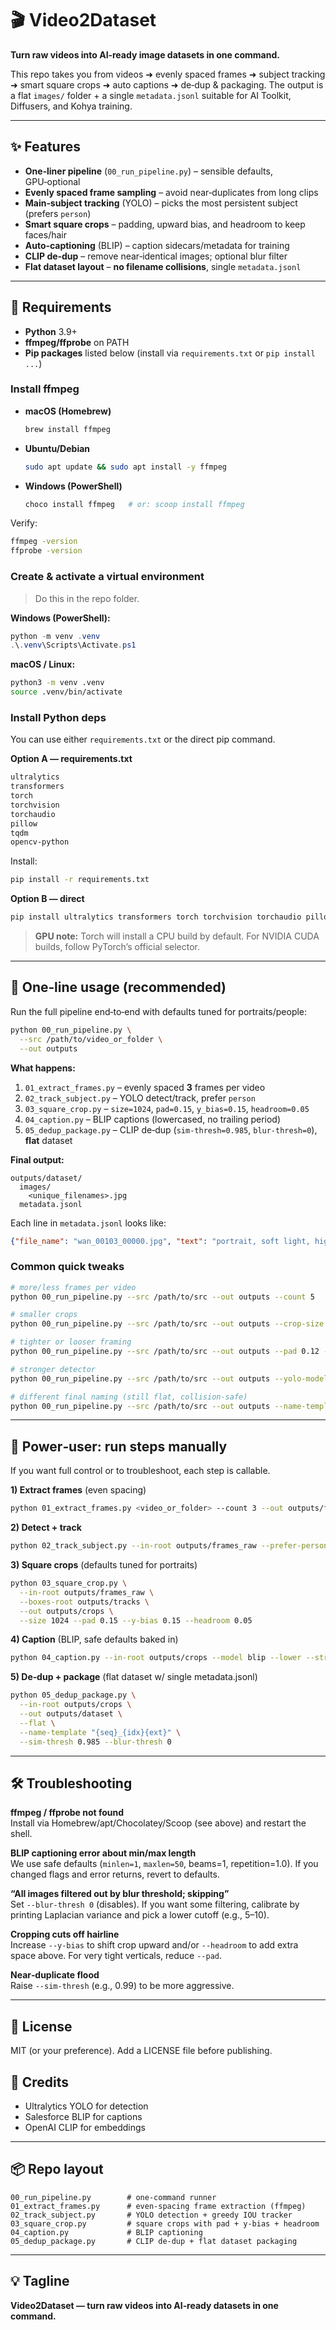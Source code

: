 # 🎬 Video2Dataset

**Turn raw videos into AI‑ready image datasets in one command.**

This repo takes you from videos ➜ evenly spaced frames ➜ subject tracking ➜ smart square crops ➜ auto captions ➜ de‑dup & packaging. The output is a flat `images/` folder + a single `metadata.jsonl` suitable for AI Toolkit, Diffusers, and Kohya training.

---

## ✨ Features
- **One‑liner pipeline** (`00_run_pipeline.py`) – sensible defaults, GPU‑optional
- **Evenly spaced frame sampling** – avoid near‑duplicates from long clips
- **Main‑subject tracking** (YOLO) – picks the most persistent subject (prefers `person`)
- **Smart square crops** – padding, upward bias, and headroom to keep faces/hair
- **Auto‑captioning** (BLIP) – caption sidecars/metadata for training
- **CLIP de‑dup** – remove near‑identical images; optional blur filter
- **Flat dataset layout** – **no filename collisions**, single `metadata.jsonl`

---

## 🧰 Requirements
- **Python** 3.9+
- **ffmpeg/ffprobe** on PATH
- **Pip packages** listed below (install via `requirements.txt` or `pip install ...`)

### Install ffmpeg
- **macOS (Homebrew)**
  ```bash
  brew install ffmpeg
  ```
- **Ubuntu/Debian**
  ```bash
  sudo apt update && sudo apt install -y ffmpeg
  ```
- **Windows (PowerShell)**
  ```powershell
  choco install ffmpeg   # or: scoop install ffmpeg
  ```
Verify:
```bash
ffmpeg -version
ffprobe -version
```

### Create & activate a virtual environment
> Do this in the repo folder.

**Windows (PowerShell):**
```powershell
python -m venv .venv
.\.venv\Scripts\Activate.ps1
```
**macOS / Linux:**
```bash
python3 -m venv .venv
source .venv/bin/activate
```

### Install Python deps
You can use either `requirements.txt` or the direct pip command.

**Option A — requirements.txt**
```txt
ultralytics
transformers
torch
torchvision
torchaudio
pillow
tqdm
opencv-python
```
Install:
```bash
pip install -r requirements.txt
```

**Option B — direct**
```bash
pip install ultralytics transformers torch torchvision torchaudio pillow tqdm opencv-python
```

> **GPU note:** Torch will install a CPU build by default. For NVIDIA CUDA builds, follow PyTorch’s official selector.

---

## 🚀 One‑line usage (recommended)
Run the full pipeline end‑to‑end with defaults tuned for portraits/people:

```bash
python 00_run_pipeline.py \
  --src /path/to/video_or_folder \
  --out outputs
```

**What happens:**
1) `01_extract_frames.py` – evenly spaced **3** frames per video
2) `02_track_subject.py`  – YOLO detect/track, prefer `person`
3) `03_square_crop.py`    – `size=1024`, `pad=0.15`, `y_bias=0.15`, `headroom=0.05`
4) `04_caption.py`        – BLIP captions (lowercased, no trailing period)
5) `05_dedup_package.py`  – CLIP de‑dup (`sim‑thresh=0.985`, `blur‑thresh=0`), **flat** dataset

**Final output:**
```
outputs/dataset/
  images/
    <unique_filenames>.jpg
  metadata.jsonl
```
Each line in `metadata.jsonl` looks like:
```json
{"file_name": "wan_00103_00000.jpg", "text": "portrait, soft light, high detail"}
```

### Common quick tweaks
```bash
# more/less frames per video
python 00_run_pipeline.py --src /path/to/src --out outputs --count 5

# smaller crops
python 00_run_pipeline.py --src /path/to/src --out outputs --crop-size 768

# tighter or looser framing
python 00_run_pipeline.py --src /path/to/src --out outputs --pad 0.12 --y-bias 0.20 --headroom 0.08

# stronger detector
python 00_run_pipeline.py --src /path/to/src --out outputs --yolo-model yolov8s.pt

# different final naming (still flat, collision‑safe)
python 00_run_pipeline.py --src /path/to/src --out outputs --name-template "{seq}_{stem}_{idx}{ext}"
```

---

## 🧪 Power‑user: run steps manually
If you want full control or to troubleshoot, each step is callable.

**1) Extract frames** (even spacing)
```bash
python 01_extract_frames.py <video_or_folder> --count 3 --out outputs/frames_raw
```

**2) Detect + track**
```bash
python 02_track_subject.py --in-root outputs/frames_raw --prefer-person --model yolov8n.pt --out outputs/tracks
```

**3) Square crops** (defaults tuned for portraits)
```bash
python 03_square_crop.py \
  --in-root outputs/frames_raw \
  --boxes-root outputs/tracks \
  --out outputs/crops \
  --size 1024 --pad 0.15 --y-bias 0.15 --headroom 0.05
```

**4) Caption** (BLIP, safe defaults baked in)
```bash
python 04_caption.py --in-root outputs/crops --model blip --lower --strip-period
```

**5) De‑dup + package** (flat dataset w/ single metadata.jsonl)
```bash
python 05_dedup_package.py \
  --in-root outputs/crops \
  --out outputs/dataset \
  --flat \
  --name-template "{seq}_{idx}{ext}" \
  --sim-thresh 0.985 --blur-thresh 0
```

---

## 🛠️ Troubleshooting
**ffmpeg / ffprobe not found**  
Install via Homebrew/apt/Chocolatey/Scoop (see above) and restart the shell.

**BLIP captioning error about min/max length**  
We use safe defaults (`minlen=1`, `maxlen=50`, beams=1, repetition=1.0). If you changed flags and error returns, revert to defaults.

**“All images filtered out by blur threshold; skipping”**  
Set `--blur-thresh 0` (disables). If you want some filtering, calibrate by printing Laplacian variance and pick a lower cutoff (e.g., 5–10).

**Cropping cuts off hairline**  
Increase `--y-bias` to shift crop upward and/or `--headroom` to add extra space above. For very tight verticals, reduce `--pad`.

**Near‑duplicate flood**  
Raise `--sim-thresh` (e.g., 0.99) to be more aggressive.

---

## 📄 License
MIT (or your preference). Add a LICENSE file before publishing.

## 🙌 Credits
- Ultralytics YOLO for detection
- Salesforce BLIP for captions
- OpenAI CLIP for embeddings

---

## 📦 Repo layout
```
00_run_pipeline.py        # one‑command runner
01_extract_frames.py      # even‑spacing frame extraction (ffmpeg)
02_track_subject.py       # YOLO detection + greedy IOU tracker
03_square_crop.py         # square crops with pad + y‑bias + headroom
04_caption.py             # BLIP captioning
05_dedup_package.py       # CLIP de‑dup + flat dataset packaging
```

---

## 💡 Tagline
**Video2Dataset — turn raw videos into AI‑ready datasets in one command.**

